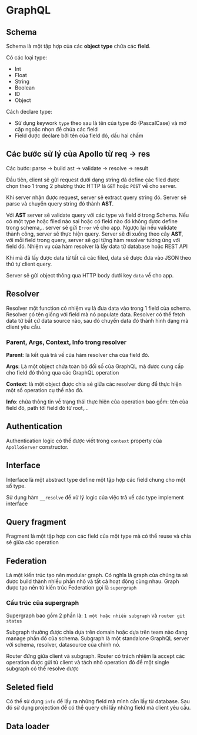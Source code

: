 # GraphQL

## Schema

Schema là một tập hợp của các **object type** chứa các **field**.

Có các loại type:

* Int
* Float
* String
* Boolean
* ID
* Object

Cách declare type:

* Sử dụng keywork `type` theo sau là tên của type đó (PascalCase) và mở cặp ngoặc nhọn để chứa các field
* Field được declare bởi tên của field đó, dấu hai chấm

## Các bước sử lý của Apollo từ req -> res

Các bước: parse -> build ast -> validate -> resolve -> result

Đầu tiên, client sẽ gửi request dưới dạng string đã define các filed được chọn theo 1 trong 2 phương thức HTTP là `GET` hoặc `POST` về cho server.

Khi server nhận được request, server sẽ extract query string đó. Server sẽ parse và chuyển query string đó thành **AST**.

Với **AST** server sẽ validate query với các type và field ở trong Schema. Nếu có một type hoặc filed nào sai hoặc có field nào đó không được define trong schema,.. server sẽ gửi `Error` về cho app. Ngược lại nếu validate thành công, server sẽ thực hiện query. Server sẽ đi xuống theo cây **AST**, với mỗi field trong query, server sẽ gọi từng hàm resolver tương ứng với field đó. Nhiệm vụ của hàm resolver là lấy data từ database hoặc REST API

Khi mà đã lấy được data từ tất cả các filed, data sẽ được đưa vào JSON theo thứ tự client query.

Server sẽ gửi object thông qua HTTP body dưới key `data` về cho app.

## Resolver

Resolver một function có nhiệm vụ là đưa data vào trong 1 field của schema. Resolver có tên giống với field mà nó populate data. Resolver có thể fetch data từ bất cứ data source nào, sau đó chuyển data đó thành hình dạng mà client yêu cầu.

### Parent, Args, Context, Info trong resolver

**Parent**: là kết quả trả về của hàm resolver cha của field đó.

**Args**: Là một object chứa toàn bộ đối số của GraphQL mà được cung cấp cho field đó thông qua các GraphQL operation

**Context**: là một object được chia sẻ giữa các resolver dùng để thực hiện một số operation cụ thể nào đó.

**Info**: chứa thông tin về trạng thái thực hiện của operation bao gồm: tên của field đó, path tới field đó từ root,...

## Authentication

Authentication logic có thể được viết trong `context` property của `ApolloServer` constructor.

## Interface

Interface là một abstract type define một tập hợp các field chung cho một số type.

Sử dụng hàm `__resolve` để xử lý logic của việc trả về các type implement interface

## Query fragment

Fragment là một tập hợp con các field của một type mà có thể reuse và chia sẻ giữa các operation

## Federation

Là một kiến trúc tạo nên modular graph. Có nghĩa là graph của chúng ta sẽ được build thành nhiều phần nhỏ và tất cả hoạt động cùng nhau. Graph được tạo nên từ kiến trúc Federation gọi là `supergraph`

### Cấu trúc của supergraph

Supergraph bao gồm 2 phần là: `1 một hoặc nhiều subgraph` và `router git status`

Subgraph thường được chia dựa trên domain hoặc dựa trên team nào đang manage phần đó của schema. Subgraph là một standalone GraphQL server với schema, resolver, datasource của chính nó.

Router đứng giữa client và subgraph. Router có trách nhiệm là accept các operation được gửi từ client và tách nhỏ operation đó để một single subgraph có thể resolve được

## Seleted field

Có thể sử dụng `info` để lấy ra những field mà mình cần lấy từ database. Sau đó sử dụng projection để có thể query chỉ lấy những field mà client yêu cầu.

## Data loader
